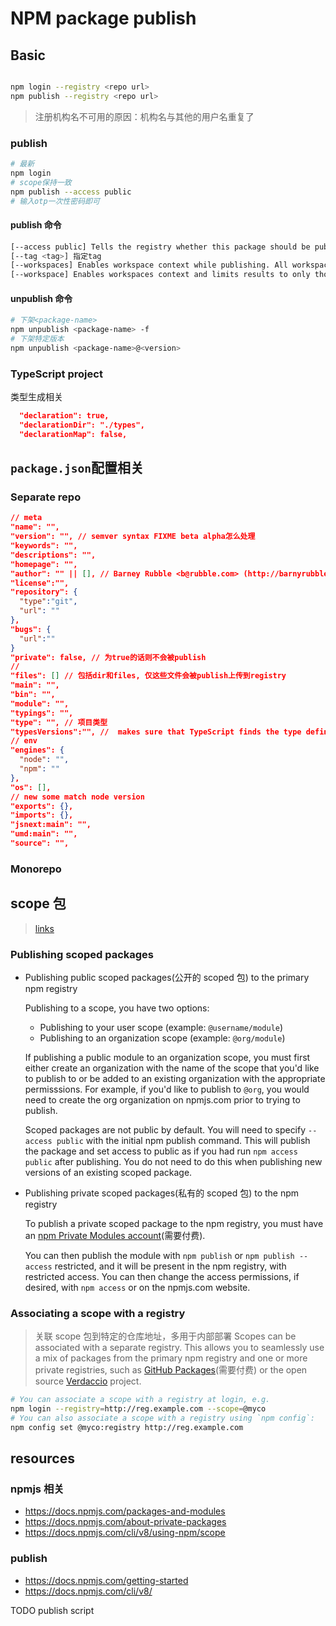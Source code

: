 # NPM package publish

## Basic

```sh

npm login --registry <repo url>
npm publish --registry <repo url>
```

> 注册机构名不可用的原因：机构名与其他的用户名重复了

### publish

```sh
# 最新
npm login
# scope保持一致
npm publish --access public
# 输入otp一次性密码即可
```

#### publish 命令

```sh
[--access public] Tells the registry whether this package should be published as public or restricted
[--tag <tag>] 指定tag
[--workspaces] Enables workspace context while publishing. All workspace packages will be published. 发布当前workspace下的所有packages
[--workspace] Enables workspaces context and limits results to only those specified by this config item. Only the packages in the workspaces given will be published. 发布当前workspace下的指定packages
```

#### unpublish 命令

```sh
# 下架<package-name>
npm unpublish <package-name> -f
# 下架特定版本
npm unpublish <package-name>@<version>
```

### TypeScript project

类型生成相关

```json
  "declaration": true,
  "declarationDir": "./types",
  "declarationMap": false,
```

## `package.json`配置相关

### Separate repo

```json
// meta
"name": "",
"version": "", // semver syntax FIXME beta alpha怎么处理
"keywords": "",
"descriptions": "",
"homepage": "",
"author": "" || [], // Barney Rubble <b@rubble.com> (http://barnyrubble.tumblr.com/)
"license":"",
"repository": {
  "type":"git",
  "url": ""
},
"bugs": {
  "url":""
}
"private": false, // 为true的话则不会被publish
//
"files": [] // 包括dir和files, 仅这些文件会被publish上传到registry
"main": "",
"bin": "",
"module": "",
"typings": "",
"type": "", // 项目类型
"typesVersions":"", //  makes sure that TypeScript finds the type definitions (.d.ts files) that it needs.
// env
"engines": {
  "node": "",
  "npm": ""
},
"os": [],
// new some match node version
"exports": {},
"imports": {},
"jsnext:main": "",
"umd:main": "",
"source": "",
```

### Monorepo

## scope 包

> [links](https://docs.npmjs.com/cli/v8/using-npm/scope)

### Publishing scoped packages

- Publishing public scoped packages(公开的 scoped 包) to the primary npm registry

  Publishing to a scope, you have two options:

  - Publishing to your user scope (example: `@username/module`)
  - Publishing to an organization scope (example: `@org/module`)

  If publishing a public module to an organization scope, you must first either create an organization with the name of the scope that you'd like to publish to or be added to an existing organization with the appropriate permisssions. For example, if you'd like to publish to `@org`, you would need to create the org organization on npmjs.com prior to trying to publish.

  Scoped packages are not public by default. You will need to specify `--access public` with the initial npm publish command. This will publish the package and set access to public as if you had run `npm access public` after publishing. You do not need to do this when publishing new versions of an existing scoped package.

- Publishing private scoped packages(私有的 scoped 包) to the npm registry

  To publish a private scoped package to the npm registry, you must have an [npm Private Modules account](https://docs.npmjs.com/private-modules/intro)(需要付费).

  You can then publish the module with `npm publish` or `npm publish --access` restricted, and it will be present in the npm registry, with restricted access. You can then change the access permissions, if desired, with `npm access` or on the npmjs.com website.

### Associating a scope with a registry

> 关联 scope 包到特定的仓库地址，多用于内部部署
> Scopes can be associated with a separate registry. This allows you to seamlessly use a mix of packages from the primary npm registry and one or more private registries, such as [GitHub Packages](https://github.com/features/packages)(需要付费) or the open source [Verdaccio](https://verdaccio.org/) project.

```sh
# You can associate a scope with a registry at login, e.g.
npm login --registry=http://reg.example.com --scope=@myco
# You can also associate a scope with a registry using `npm config`:
npm config set @myco:registry http://reg.example.com
```

## resources

### npmjs 相关

- https://docs.npmjs.com/packages-and-modules
- https://docs.npmjs.com/about-private-packages
- https://docs.npmjs.com/cli/v8/using-npm/scope

### publish

- https://docs.npmjs.com/getting-started
- https://docs.npmjs.com/cli/v8/

TODO publish script
